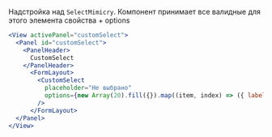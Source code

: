 Надстройка над `SelectMimicry`. Компонент принимает все валидные для этого элемента свойства + options

```jsx
<View activePanel="сustomSelect">
  <Panel id="сustomSelect">
    <PanelHeader>
      CustomSelect
    </PanelHeader>
      <FormLayout>
        <CustomSelect
          placeholder="Не выбрано"
          options={new Array(20).fill({}).map((item, index) => ({ label: String(index), value: String(index) }))}
        />
      </FormLayout>
  </Panel>
</View>
```

